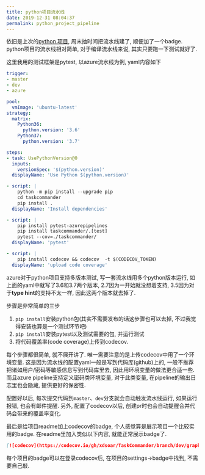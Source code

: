 ```yaml
---
title: python项目流水线
date: 2019-12-31 08:04:37
permalink: python_project_pipeline
---
```


依旧是上次的[python 项目](/python_project), 周末抽时间把流水线建了, 顺便加了一个badge. python项目的流水线相对简单, 对于编译流水线来说, 其实只要跑一下测试就好了. 

这里我用的测试框架是pytest, 以azure流水线为例, yaml内容如下

```yaml
trigger:
- master
- dev
- azure

pool:
  vmImage: 'ubuntu-latest'
strategy:
  matrix:
    Python36:
      python.version: '3.6'
    Python37:
      python.version: '3.7'

steps:
- task: UsePythonVersion@0
  inputs:
    versionSpec: '$(python.version)'
  displayName: 'Use Python $(python.version)'

- script: |
    python -m pip install --upgrade pip
    cd taskcommander
    pip install .
  displayName: 'Install dependencies'

- script: |
    pip install pytest-azurepipelines
    pip install taskcommander/.[test]
    pytest --cov=./taskcommander/
  displayName: 'pytest'

- script: |
    pip install codecov && codecov  -t $(CODECOV_TOKEN)
  displayName: 'upload code coverage'
```

azure对于python项目支持多版本测试, 写一套流水线用多个python版本运行, 如上面的yaml中就写了3.6和3.7两个版本, 2.7因为一开始就没想着支持, 3.5因为对于**type hint**的支持不太一样, 因此这两个版本就去掉了.

步骤是非常简单的三步

1. `pip install`安装python包(其实不需要发布的话这步骤也可以去掉, 不过我觉得安装也算是一个测试环节吧)
2. `pip install`安装pytest以及测试需要的包, 并运行测试
3. 将代码覆盖率(code coverage)上传到codecov.

每个步骤都很简单, 就不展开讲了. 唯一需要注意的是上传codecov中用了一个环境变量. 这是因为流水线的配置yaml一般是写到代码库(github)上的, 一般不推荐把诸如用户/密码等敏感信息写到代码库里去, 因此用环境变量的做法更合适一些. 而且azure pipeline支持定义密码类环境变量, 对于此类变量, 在pipeline的输出日志里也会隐藏, 提供更好的保密性.

配置好以后, 每次提交代码到`master`、`dev`分支就会自动触发流水线运行, 如果运行报错, 也会有邮件提醒. 另外, 配置了codecov以后, 创建pr时也会自动提醒合并代码会带来的覆盖率变化.

最后是给项目readme加上codecov的badge, 个人感觉算是展示项目一个比较实用的badge. 在readme里加入类似以下内容, 就能正常展示badge了.

```markdown
[![codecov](https://codecov.io/gh/xdsoar/TaskCommander/branch/dev/graph/badge.svg)](https://codecov.io/gh/xdsoar/TaskCommander)
```

每个项目的badge可以在登录codecov后, 在项目的settings->badge中找到, 不需要自己敲.